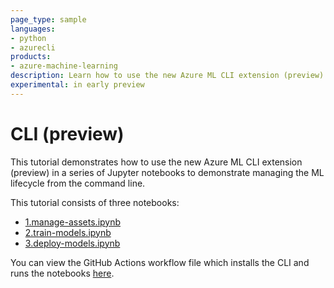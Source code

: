 ```yaml
---
page_type: sample
languages:
- python
- azurecli
products:
- azure-machine-learning
description: Learn how to use the new Azure ML CLI extension (preview) for managing the machine learning lifecycle.
experimental: in early preview
---
```


# CLI (preview)

This tutorial demonstrates how to use the new Azure ML CLI extension (preview) in a series of Jupyter notebooks to demonstrate managing the ML lifecycle from the command line.

This tutorial consists of three notebooks:

- [1.manage-assets.ipynb](1.manage-assets.ipynb)
- [2.train-models.ipynb](2.train-models.ipynb)
- [3.deploy-models.ipynb](3.deploy-models.ipynb)

You can view the GitHub Actions workflow file which installs the CLI and runs the notebooks [here](../../.github/workflows/tutorial-using-cli.yml).

